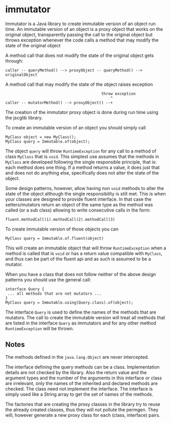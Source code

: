 immutator
=========

Immutator is a Java library to create immutable version of an object run time.
An immutable version of an object is a proxy object that works on the original object, transparently
passing the call to the original object but throws exception whenever the code calls a method that may
modify the state of the original object

A method call that does not modify the state of the original object gets through:

```
caller -- queryMethod() --> proxyObject -- queryMethod() --> originalObject
```

A method call that may modify the state of the object raises exception

```
                                          throw exception
                                              ^
caller -- mutatorMethod() --> proxyObject() --+
```

The creation of the immutator proxy object is done during run time using the jscglib library.

To create an immutable version of an object you should simply call

```
MyClass object = new MyClass();
MyClass query = Immutable.of(object);
```

The object `query` will throw `RuntimeException` for any call to a method of class `MyClass` that is `void`. This simplest use assumes that the methods in `MyClass` are developed following the single responsible principle, that is: each method does one thing. If a method returns a value, it does just that and does not do anything else, specifically does not alter the state of the object.

Some design patterns, however, allow having non `void` methods to alter the state of the object although the single responsibility is still met. This is when your classes are designed to provide fluent interface. In that case the setters/mutators return an object of the same type as the method was called (or a sub class) allowing to write consecutive calls in the form:

```
fluent.methodCall(1).methodCall(2).methodCall(3)
```

To create immutable version of those objects you can

```
MyClass query = Immutable.of.fluent(object)
```

This will create an immutable object that will throw `RuntimeException` when a method is called that is `void` or has a return value compatible with `MyClass`, and thus can be part of the fluent api and as such is assumed to be a mutator.

When you have a class that does not follow neither of the above design patterns you should use the general call:

```
interface Query {
 ... all methods that are not mutators ...
}
MyClass query = Immutable.using(Query.class).of(object);
```

The interface `Query` is used to define the names of the methods that are mutators. The call to create the immutable version will treat all methods that are listed in the interface `Query` as immutators and for any other method `RuntimeException` will be thrown.

Notes
-----

The methods defined in the `java.lang.Object` are never intercepted.

The interface defining the query methods can be a class. Implementation details are not checked by the library. Also the return value and the argument types and the number of the arguments in this interface or class are irrelevant, only the names of the inherited and declared methods are checked. The class need not implement the interface. The interface is simply used like a String array to get the set of names of the methods.

The factories that are creating the proxy classes in the library try to reuse the already created classes, thus they will not pollute the permgen. They will, however generate a new proxy class for each (class, interface) pairs.


